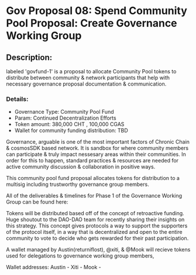 # Gov Proposal 08: Spend Community Pool Proposal: Create Governance Working Group 

## Description: 
 labeled 'govfund-1' is a proposal to allocate Community Pool tokens to distribute between community & network participants that help with necessary governance proposal documentation & communication.


### Details:
- Governance Type: Community Pool Fund
- Param: Continued Decentralization Efforts
- Token amount: 380,000 CHT , 100,000 CGAS
- Wallet for community funding distribution: TBD



Governance, arguable is one of the most important factors of Chronic Chain & cosmosSDK based network. It is sandbox for where community members can participate & truly impact nessesary areas within their communities. In order for this to happen, standard practices & resources are needed for active community discussion & collaboration in positive ways.

This community pool fund proposal allocates tokens for distribution to a multisig including trustworthy governance group members. 

All of the deliverables & timelines for Phase 1 of the Governance Working Group can be found here: 

Tokens will be distributed based off of the concept of retroactive funding. Huge shoutout to the DAO-DAO team for recently sharing their insights on this strategy.  This concept gives protocols a way to  support the supporters of the protocol itself, in a way that is decentralized and open to the entire community to vote to decide who gets rewarded for their past participation.


A wallet managed by Austin(returniflost), @xiti, & @Mook will recieve tokens used for delegations to governance working group members, 



Wallet addresses: 
Austin - 
Xiti - 
Mook - 









